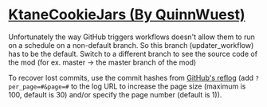 # [KtaneCookieJars (By QuinnWuest)](https://github.com/QuinnWuest/KtaneCookieJars)

Unfortunately the way GitHub triggers workflows doesn't allow them to run on a schedule on a non-default branch. So this branch (updater_workflow) has to be the default. Switch to a different branch to see the source code of the mod (for ex. master -> the master branch of the mod)

To recover lost commits, use the commit hashes from [GitHub's reflog](https://api.github.com/repos/KtaneModules/KtaneCookieJars-QuinnWuest/events) (add `?per_page=#&page=#` to the log URL to increase the page size (maximum is 100, default is 30) and/or specify the page number (default is 1)).
